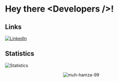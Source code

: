 # Hey there &#60;Developers /&#62;! 

## Links
[![LinkedIn](https://skillicons.dev/icons?i=linkedin)](https://www.linkedin.com/in/muhammad-hamza-18bb1a21b/)

## Statistics
![Statistics](https://github-readme-stats.vercel.app/api?username=Muh-Hamza-99&show_icons=true&theme=tokyonight)

<p align="center"> <img src="https://komarev.com/ghpvc/?username=muh-hamza-99&label=Profile%20views&color=0e75b6&style=flat" alt="muh-hamza-99" /> </p>
